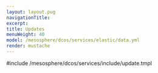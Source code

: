 ```yaml
---
layout: layout.pug
navigationTitle:
excerpt:
title: Updates
menuWeight: 40
model: /mesosphere/dcos/services/elastic/data.yml
render: mustache
---
```


#include /mesosphere/dcos/services/include/update.tmpl
